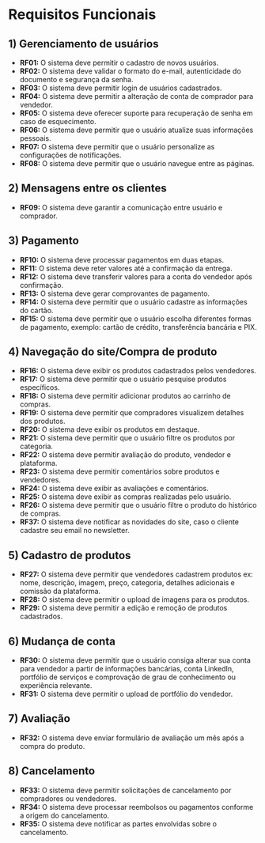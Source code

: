 # Requisitos Funcionais

## 1) Gerenciamento de usuários

- **RF01:** O sistema deve permitir o cadastro de novos usuários.
- **RF02:** O sistema deve validar o formato do e-mail, autenticidade do documento e segurança da senha.
- **RF03:** O sistema deve permitir login de usuários cadastrados.
- **RF04:** O sistema deve permitir a alteração de conta de comprador para vendedor.
- **RF05:** O sistema deve oferecer suporte para recuperação de senha em caso de esquecimento.
- **RF06:** O sistema deve permitir que o usuário atualize suas informações pessoais.
- **RF07:** O sistema deve permitir que o usuário personalize as configurações de notificações.
- **RF08:** O sistema deve permitir que o usuário navegue entre as páginas.

## 2) Mensagens entre os clientes

- **RF09:** O sistema deve garantir a comunicação entre usuário e comprador.

## 3) Pagamento

- **RF10:** O sistema deve processar pagamentos em duas etapas.
- **RF11:** O sistema deve reter valores até a confirmação da entrega.
- **RF12:** O sistema deve transferir valores para a conta do vendedor após confirmação.
- **RF13:** O sistema deve gerar comprovantes de pagamento.
- **RF14:** O sistema deve permitir que o usuário cadastre as informações do cartão.
- **RF15:** O sistema deve permitir que o usuário escolha diferentes formas de pagamento, exemplo: cartão de crédito, transferência bancária e PIX.

## 4) Navegação do site/Compra de produto

- **RF16:** O sistema deve exibir os produtos cadastrados pelos vendedores.
- **RF17:** O sistema deve permitir que o usuário pesquise produtos específicos.
- **RF18:** O sistema deve permitir adicionar produtos ao carrinho de compras.
- **RF19:** O sistema deve permitir que compradores visualizem detalhes dos produtos.
- **RF20:** O sistema deve exibir os produtos em destaque.
- **RF21:** O sistema deve permitir que o usuário filtre os produtos por categoria.
- **RF22:** O sistema deve permitir avaliação do produto, vendedor e plataforma.
- **RF23:** O sistema deve permitir comentários sobre produtos e vendedores.
- **RF24:** O sistema deve exibir as avaliações e comentários.
- **RF25:** O sistema deve exibir as compras realizadas pelo usuário.
- **RF26:** O sistema deve permitir que o usuário filtre o produto do histórico de compras.
- **RF37:** O sistema deve notificar as novidades do site, caso o cliente cadastre seu email no newsletter.

## 5) Cadastro de produtos

- **RF27:** O sistema deve permitir que vendedores cadastrem produtos ex: nome, descrição, imagem, preço, categoria, detalhes adicionais e comissão da plataforma.
- **RF28:** O sistema deve permitir o upload de imagens para os produtos.
- **RF29:** O sistema deve permitir a edição e remoção de produtos cadastrados.

## 6) Mudança de conta

- **RF30:** O sistema deve permitir que o usuário consiga alterar sua conta para vendedor a partir de informações bancárias, conta LinkedIn, portfólio de serviços e comprovação de grau de conhecimento ou experiência relevante.
- **RF31:** O sistema deve permitir o upload de portfólio do vendedor.

## 7) Avaliação

- **RF32:** O sistema deve enviar formulário de avaliação um mês após a compra do produto.

## 8) Cancelamento

- **RF33:** O sistema deve permitir solicitações de cancelamento por compradores ou vendedores.
- **RF34:** O sistema deve processar reembolsos ou pagamentos conforme a origem do cancelamento.
- **RF35:** O sistema deve notificar as partes envolvidas sobre o cancelamento.
